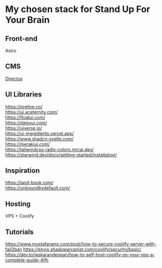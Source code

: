 # My chosen stack for Stand Up For Your Brain

## Front-end

Astro

## CMS

[Directus](https://directus.io/)

## UI Libraries

<https://preline.co/>  
<https://ui.aceternity.com/>  
<https://floatui.com/>  
<https://daisyui.com/>  
<https://uiverse.io/>  
<https://ui-ingredients.vercel.app/>  
<https://www.shadcn-svelte.com/>  
<https://merakiui.com/>  
<https://tailwindcss-radix-colors.mrcai.dev/>
<https://starwind.dev/docs/getting-started/installation/>

## Inspiration

<https://land-book.com/>  
<https://unboundbydefault.com/>

## Hosting

VPS + Coolify

## Tutorials

<https://www.mustafaramx.com/post/how-to-secure-coolify-server-with-fail2ban>
<https://envix.shadowarcanist.com/coolify/security/basic/>
<https://dev.to/jaskarandeogan/how-to-self-host-coolify-on-your-vps-a-complete-guide-4jfh>
